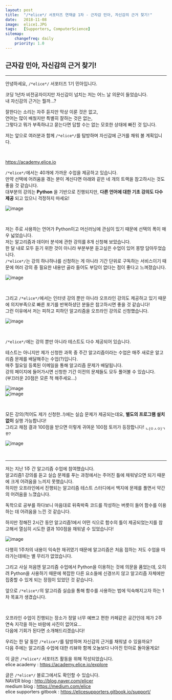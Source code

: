 ```yaml
---
layout: post
title:  "/*elice*/ 서포터즈 연재글 1차 - 근자감 민아, 자신감의 근거 찾기!"
date:   2018-11-08
image:  elice1.JPG
tags:   [Supporters, ComputerScience]
sitemap:
    changefreq: daily
    priority: 1.0
---
```


## 근자감 민아, 자신감의 근거 찾기!
----

안녕하세요, `/*elice*/` 서포터즈 1기 민아입니다.  

코딩 1년차 비전공자이지만 자신감이 넘치는 저는 어느 날 의문이 들었습니다.  
내 자신감의 근거는 뭘까...?  

잘한다는 소리는 자주 듣지만 막상 이룬 것은 없고,  
언어는 많이 배웠지만 특별히 잘하는 것은 없는,  
그렇다고 뭐가 부족하냐고 묻는다면 답할 수는 없는 모호한 상태에 빠진 것 입니다.  

저는 앞으로 여러분과 함께 `/*elice*/`를 탐방하며 자신감에 근거를 채워 볼 계획입니다.  

<br>

https://academy.elice.io  

`/*elice*/`에서는 40개에 가까운 수업을 제공하고 있습니다.  
만약 선택에 어려움을 겪는 분이 계신다면 아래와 같은 네 개의 트랙을 참고하시는 것도 좋을 것 같습니다.  
대부분의 강의는 **Python** 을 기반으로 진행되지만, **다른 언어에 대한 기초 강의도 다수 제공** 되고 있으니 걱정하지 마세요!  

![image](https://user-images.githubusercontent.com/39390943/47953988-109d5600-dfc8-11e8-8f3f-ff64200b392a.png)

<br>

저는 주로 사용하는 언어가 Python이고 머신러닝에 관심이 있기 때문에 선택의 폭이 매우 넓었습니다.  
저는 알고리즘과 데이터 분석에 관한 강의를 8개 신청해 보았습니다.  
한 달 내로 모두 듣기 위한 것이 아니라 부분부분 듣고싶은 수업이 있어 몽땅 담아두었습니다.  
`/*elice*/`는 강의 하나하나를 신청하는 게 아니라 기간 단위로 구독하는 서비스이기 때문에 여러 강의 중 필요한 내용만 골라 들어도 부담이 없다는 점이 좋다고 느껴졌습니다.  

![image](https://user-images.githubusercontent.com/39390943/47954090-71795e00-dfc9-11e8-94e6-4d610208aeec.png)

<br>

그리고 `/*elice*/`에서는 인터넷 강의 뿐만 아니라 오프라인 강의도 제공하고 있기 때문에 의지부족으로 빠른 포기를 반복하셨던 분들은 참고하시면 좋을 것 같습니다!  
그런 이유에서 저는 피하고 피하던 알고리즘을 오프라인 강의로 신청했습니다.  

![image](https://user-images.githubusercontent.com/39390943/47954168-7f7bae80-dfca-11e8-9ea6-04f227f126c8.png)

<br>

`/*elice*/`에는 강의 뿐만 아니라 테스트도 다수 제공되어 있습니다.  

테스트는 아니지만 제가 신청한 과목 중 주간 알고리즘이라는 수업은 매주 새로운 알고리즘 문제를 배달해주는 수업(?)입니다.  
매주 월요일 등록된 이메일을 통해 알고리즘 문제가 배달됩니다.  
강의 페이지에 들어가시면 신청한 기간 이전의 문제들도 모두 풀어볼 수 있습니다.  
(부끄러운 20점은 모른 척 해주세요...)  

![image](https://user-images.githubusercontent.com/39390943/47954783-d6d14d00-dfd1-11e8-8f5b-2e2f30c5e01c.png)
<br>
![image](https://user-images.githubusercontent.com/39390943/47954282-cf0eaa00-dfcb-11e8-8f85-2ee67466ba45.png)

<br>

모든 강의(적어도 제가 신청한..!)에는 실습 문제가 제공되는데요, **별도의 프로그램 설치 없이** 실행 가능합니다!  
그리고 채점 결과 100점을 받으면 이렇게 귀여운 100점 토끼가 등장합니다! <sub>ㄴ(ㅇㅅㅇ)ㄱ뀨?</sub>  

![image](https://user-images.githubusercontent.com/39390943/47954338-a76c1180-dfcc-11e8-90ad-57e50d089148.png)

<br>

----

저는 지난 1주 간 알고리즘 수업에 참여했습니다.  
알고리즘1 강의를 듣고 실습 문제를 푸는 과정에서는 주어진 틀에 채워넣으면 되기 때문에 크게 어려움을 느끼지 못했습니다.  
하지만 오프라인에서 진행되는 알고리즘 테스트 스터디에서 백지에 문제를 풀면서 약간의 어려움을 느꼈습니다.  

독학으로 공부를 하다보니 마음대로 뒤죽박죽 코드를 작성하는 버릇이 들어 함수를 이용하는 데 어려움을 느낀 것 같습니다.  

하지만 정해진 2시간 동안 알고리즘1에서 어떤 식으로 함수의 틀이 제공되었는지를 참고해서 열심히 시도한 결과 100점을 채워낼 수 있었습니다!  

![image](https://user-images.githubusercontent.com/39390943/47955184-2b2afb80-dfd7-11e8-8251-53a56065e272.png)

다행히 1주차의 내용이 익숙한 재귀였기 때문에 알고리즘은 처음 접하는 저도 수업을 따라가는데에는 별 무리가 없었습니다.  

그리고 사실 처음엔 알고리즘 수업에서 Python을 이용하는 것에 의문을 품었는데, 오히려 Python을 사용하기 때문에 복잡한 다른 요소들에 신경쓰지 않고 알고리즘 자체에만 집중할 수 있게 되는 장점이 있었던 것 같습니다.  

앞으로 `/*elice*/`의 알고리즘 실습을 통해 함수를 사용하는 법에 익숙해지고자 하는 1차 목표가 생겼습니다.  

<br>

오프라인 수업이 진행되는 장소가 정말 너무 예쁘고 편한 카페같은 공간인데 제가 2주 연속 지각을 하는 바람에 사진이 없어요...  
다음에 기회가 된다면 소개해드리겠습니다!  

우리는 한 달 동안 `/*elice*/`를 탐방하며 자신감의 근거를 채워낼 수 있을까요?  
다음 주에는 알고리즘 수업에 대한 리뷰와 함께 오늘보다 나아진 민아로 돌아올게요!  


이 글은 `/*elice*/` 서포터즈 활동을 위해 작성되었습니다.  
elice academy : https://academy.elice.io/explore  

글은 `/*elice*/` 블로그에서도 확인할 수 있습니다.  
NAVER blog : http://blog.naver.com/elicer  
medium blog : https://medium.com/elice  
elice supporters gitbook : https://elicesupporters.gitbook.io/support/
